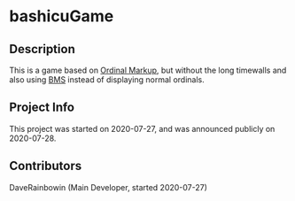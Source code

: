 # bashicuGame
## Description
This is a game based on [Ordinal Markup](https://patcailmemer.github.io/Ordinal-Markup/), but without the long timewalls and also using [BMS](https://googology.wikia.org/wiki/Bashicu_matrix_system) instead of displaying normal ordinals.

## Project Info
This project was started on 2020-07-27, and was announced publicly on 2020-07-28.

## Contributors
DaveRainbowin (Main Developer, started 2020-07-27)